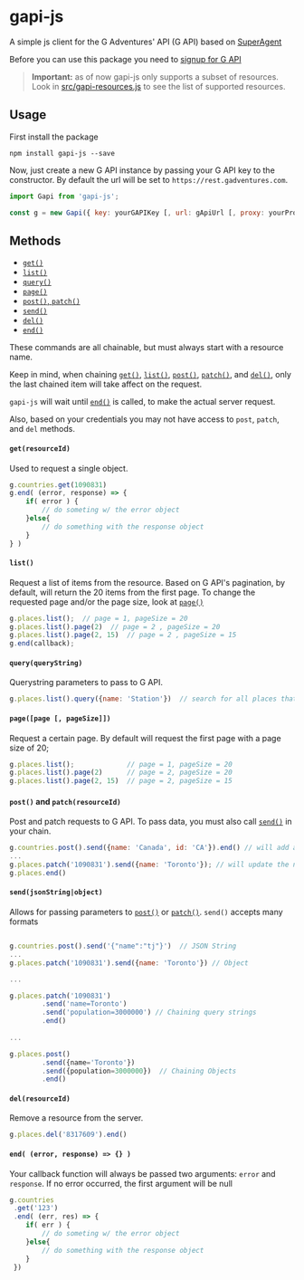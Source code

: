 gapi-js
===========
A simple js client for the G Adventures' API (G API) based on [SuperAgent](https://github.com/visionmedia/superagent)

Before you can use this package you need to [signup for G API](https://developers.gadventures.com/docs/index.html)

> **Important:** as of now gapi-js only supports a subset of resources. Look in [src/gapi-resources.js](https://github.com/gadventures/gapi-js/blob/master/src/gapi-resources.js) to see the list of supported resources.

Usage
-----
First install the package

```
npm install gapi-js --save
```

Now, just create a new G API instance by passing your G API key to the constructor. By default the url will be set to `https://rest.gadventures.com`.

```javascript
import Gapi from 'gapi-js';

const g = new Gapi({ key: yourGAPIKey [, url: gApiUrl [, proxy: yourProxy]] });
```
Methods
-------

* [`get()`](#getresourceid)
* [`list()`](#list)
* [`query()`](#queryquerystring)
* [`page()`](#pagepage--pagesize)
* [`post()`, `patch()`](#post-and-patchresourceid)
* [`send()`](#sendjsonstringobject)
* [`del()`](#delresourceid)
* [`end()`](#end-error-response---)

These commands are all chainable, but must always start with a resource name.

Keep in mind, when chaining [`get()`](#getresourceid), [`list()`](#list), [`post()`](#post-and-patchresourceid), [`patch()`](#post-and-patchresourceid), and [`del()`](#delresourceid), only the last chained item will take affect on the request.
  
`gapi-js` will wait until [`end()`](#end-error-response---) is called, to make the actual server request.

Also, based on your credentials you may not have access to `post`, `patch`, and `del` methods.

#### `get(resourceId)`

Used to request a single object.

```javascript
g.countries.get(1090831)
g.end( (error, response) => {
    if( error ) {
        // do someting w/ the error object
    }else{
        // do something with the response object
    }
} )
```


#### `list()`

Request a list of items from the resource. Based on G API's pagination, by default, will return the 20 items from the first page. To change the requested page and/or the page size, look at [`page()`](#pagepage--pagesize) 

```javascript
g.places.list();  // page = 1, pageSize = 20
g.places.list().page(2)  // page = 2 , pageSize = 20
g.places.list().page(2, 15)  // page = 2 , pageSize = 15
g.end(callback);
```

#### `query(queryString)`

Querystring parameters to pass to G API.

```javascript
g.places.list().query({name: 'Station'})  // search for all places that include 'Station' in their name
```

#### `page([page [, pageSize]])`

Request a certain page. By default will request the first page with a page size of 20;

```javascript
g.places.list();             // page = 1, pageSize = 20
g.places.list().page(2)      // page = 2, pageSize = 20
g.places.list().page(2, 15)  // page = 2, pageSize = 15
```

#### `post()` and `patch(resourceId)`
Post and patch requests to G API. To pass data, you must also call [`send()`](#sendjsonstringobject) in your chain.

```javascript
g.countries.post().send({name: 'Canada', id: 'CA'}).end() // will add a new country to the `countries` resource
...
g.places.patch('1090831').send({name: 'Toronto'}); // will update the name of a resource.
g.places.end()
```

#### `send(jsonString|object)`
Allows for passing parameters to [`post()`](#post-and-patchresourceid) or [`patch()`](#post-and-patchresourceid). `send()` accepts many formats
 
```javascript

g.countries.post().send('{"name":"tj"}')  // JSON String
...
g.places.patch('1090831').send({name: 'Toronto'}) // Object

...

g.places.patch('1090831')
        .send('name=Toronto')
        .send('population=3000000') // Chaining query strings
        .end()
        
...

g.places.post()
        .send({name='Toronto'})
        .send({population=3000000})  // Chaining Objects
        .end()

```

#### `del(resourceId)`
Remove a resource from the server.

```javascript
g.places.del('8317609').end()
```

#### `end( (error, response) => {} )`
Your callback function will always be passed two arguments: `error` and `response`. If no error occurred, the first argument will be null

```javascript
g.countries
 .get('123')
 .end( (err, res) => {
    if( err ) {
        // do someting w/ the error object
    }else{
        // do something with the response object
    }
 })
```
